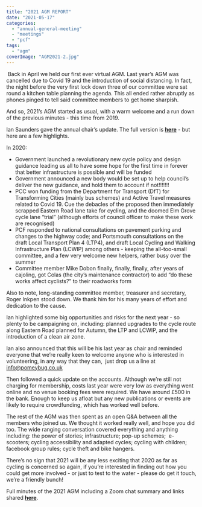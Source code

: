 ```yaml
---
title: "2021 AGM REPORT"
date: "2021-05-17"
categories: 
  - "annual-general-meeting"
  - "meetings"
  - "pcf"
tags: 
  - "agm"
coverImage: "AGM2021-2.jpg"
---
```


 Back in April we held our first ever virtual AGM. Last year’s AGM was cancelled due to Covid 19 and the introduction of social distancing. In fact, the night before the very first lock down three of our committee were sat round a kitchen table planning the agenda. This all ended rather abruptly as phones pinged to tell said committee members to get home sharpish. 

And so, 2021’s AGM started as usual, with a warm welcome and a run down of the previous minutes - this time from 2019.  

Ian Saunders gave the annual chair’s update. The full version is **[here](https://www.pompeybug.co.uk/wp-content/uploads/2021/01/Chair-Report-AGM-2021.docx.pdf)** \- but here are a few highlights. 

In 2020:

- Government launched a revolutionary new cycle policy and design guidance leading us all to have some hope for the first time in forever that better infrastructure is possible and will be funded
- Government announced a new body would be set up to help council’s deliver the new guidance, and hold them to account if not!!!!!!!
- PCC won funding from the Department for Transport (DfT) for Transforming Cities (mainly bus schemes) and Active Travel measures related to Covid 19. Cue the debacles of the proposed then immediately scrapped Eastern Road lane take for cycling, and the doomed Elm Grove cycle lane “trial” (although efforts of council officer to make these work are recognised)
- PCF responded to national consultations on pavement parking and changes to the highway code; and Portsmouth consultations on the draft Local Transport Plan 4 (LTP4), and draft Local Cycling and Walking Infrastructure Plan (LCWIP) among others - keeping the all-too-small committee, and a few very welcome new helpers, rather busy over the summer
- Committee member Mike Dobon finally, finally, finally, after years of cajoling, got Colas (the city’s maintenance contractor) to add “do these works affect cyclists?” to their roadworks form

Also to note, long-standing committee member, treasurer and secretary, Roger Inkpen stood down. We thank him for his many years of effort and dedication to the cause. 

Ian highlighted some big opportunities and risks for the next year - so plenty to be campaigning on, including: planned upgrades to the cycle route along Eastern Road planned for Autumn, the LTP and LCWIP, and the introduction of a clean air zone. 

Ian also announced that this will be his last year as chair and reminded everyone that we’re really keen to welcome anyone who is interested in volunteering, in any way that they can,  just drop us a line at [info@pomeybug.co.uk](mailto:info@pomeybug.co.uk) 

Then followed a quick update on the accounts. Although we’re still not charging for membership, costs last year were very low as everything went online and no venue booking fees were required. We have around £500 in the bank. Enough to keep us afloat but any new publications or events are likely to require crowdfunding, which has worked well before. 

The rest of the AGM was then spent as an open Q&A between all the members who joined us. We thought it worked really well, and hope you did too. The wide ranging conversation covered everything and anything including: the power of stories; infrastructure; pop-up schemes;  e-scooters; cycling accessibility and adapted cycles; cycling with children; facebook group rules; cycle theft and bike hangers.

There’s no sign that 2021 will be any less exciting that 2020 as far as cycling is concerned so again, if you’re interested in finding out how you could get more involved - or just to test to the water - please do get it touch, we’re a friendly bunch! 

Full minutes of the 2021 AGM including a Zoom chat summary and links shared **[here](https://www.pompeybug.co.uk/wp-content/uploads/2021/01/PCF-2021-AGM-Minutes-2021-04-22.pdf)**.
